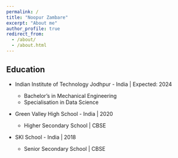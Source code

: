 ```yaml
---
permalink: /
title: "Noopur Zambare"
excerpt: "About me"
author_profile: true
redirect_from: 
  - /about/
  - /about.html
---
```




Education
---
- Indian Institute of Technology Jodhpur - India | Expected: 2024
  * Bachelor’s in Mechanical Engineering
  * Specialisation in Data Science

- Green Valley High School - India | 2020
  - Higher Secondary School | CBSE

- SKI School - India | 2018
  - Senior Secondary School | CBSE 